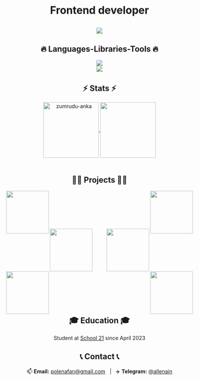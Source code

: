 <h1 align="center" >Frontend developer</h1> 

<h2 align="center">
  <a >
    <img src="https://readme-typing-svg.herokuapp.com/?lines=Hi+There!;+I+am+Polina!;&center=true&size=30">
  </a>
</h2>
<h2 align="center">🔥 Languages-Libraries-Tools 🔥</h2>
<p align="center">
  <a href="https://skillicons.dev">
    <img src="https://skillicons.dev/icons?i=git,sass,redux,javascript,typescript,css,html,react,mui" /><br>
    <img src="https://skillicons.dev/icons?i=express,github,nodejs,postgresql,figma,webstorm" />
  </a>
</p>

<h2 align="center">⚡ Stats ⚡</h2>
  <div align=center>
    <a href="https://github.com/denvercoder1/github-readme-streak-stats" title="Go to Source">
      <img align="center" height=150  src="https://github-readme-streak-stats.herokuapp.com/?user=popolino&theme=react&border=61dafb&hide_border=true" alt="zumrudu-anka" />
    </a>
<a href="https://github.com/anuraghazra/github-readme-stats">
      <img height=150" align="center" src="https://github-readme-stats.vercel.app/api/top-langs/?username=popolino&hide=c%23,powershell,Mathematica,Ruby,Objective-C,Objective-C%2b%2b,Cuda&title_color=61dafb&text_color=ffffff&icon_color=61dafb&bg_color=20232a&langs_count=8&layout=compact&border_color=61dafb&hide_border=true" />
    </a>
  </div>
<br>
<h2 align="center">👨‍💻 Projects 👨‍💻</h2>
<div width="100%" align="center">
  <a align="right" href="https://github.com/popolino/sea_battle" title="Sea Battle"><img align="left" height="115" src="https://github-readme-stats.vercel.app/api/pin/?username=popolino&repo=Sea_battle&theme=react&border_color=61dafb&border_radius=10&cache_seconds=600"></a>
  <a align="left" href="https://github.com/popolino/vox-network" title="Vox-Network"><img align="right" height="115" src="https://github-readme-stats.vercel.app/api/pin/?username=popolino&repo=vox-typescript&theme=react&border_color=61dafb&border_radius=10&cache_seconds=600"></a>
</div>
<br/><br/><br/><br/><br/><br/>
<div width="100%" align="center">
  <a align="left" href="https://github.com/popolino/сoindeer" title="Coindeer"><img align="left" height="115" src="https://github-readme-stats.vercel.app/api/pin/?username=popolino&repo=coindeer&theme=react&border_color=61dafb&border_radius=10&cache_seconds=600"></a>
  <a align="right" href="https://github.com/popolino/wayfinder" title="Wayfinder"><img align="right" height="115" src="https://github-readme-stats.vercel.app/api/pin/?username=popolino&repo=wayfinder&theme=react&border_color=61dafb&border_radius=10&cache_seconds=600"></a>
</div>
<br/><br/><br/><br/><br/><br/>
<div width="100%" align="center">
  <a align="left" href="https://github.com/popolino/JS-Snake" title="Coindeer"><img align="left" height="115" src="https://github-readme-stats.vercel.app/api/pin/?username=popolino&repo=JS-Snake&theme=react&border_color=61dafb&border_radius=10&cache_seconds=600"></a>
  <a align="right" href="https://github.com/popolino/todo-app" title="Todo App"><img align="right" height="115" src="https://github-readme-stats.vercel.app/api/pin/?username=popolino&repo=todo-app&theme=react&border_color=61dafb&border_radius=10&cache_seconds=600"></a>

</div>
<br><br><br><br><br><br>


<h2 align="center">🎓 Education 🎓</h2>
<p align="center">Student at <a href="https://21-school.ru/"> School 21</a> since April 2023</p>
<h2 align="center">📞 Contact 📞</h2>

<div align="center">
  📫 <strong>Email:</strong> <a href="mailto:polenafan@gmail.com">polenafan@gmail.com</a> &nbsp;&nbsp;|&nbsp;&nbsp; ✈️ <strong>Telegram:</strong> <a href="https://t.me/allenain" target="_blank">@allenain</a>
</div>





